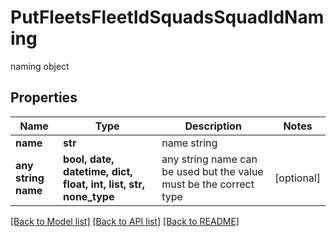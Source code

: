 # PutFleetsFleetIdSquadsSquadIdNaming

naming object

## Properties
Name | Type | Description | Notes
------------ | ------------- | ------------- | -------------
**name** | **str** | name string | 
**any string name** | **bool, date, datetime, dict, float, int, list, str, none_type** | any string name can be used but the value must be the correct type | [optional]

[[Back to Model list]](../README.md#documentation-for-models) [[Back to API list]](../README.md#documentation-for-api-endpoints) [[Back to README]](../README.md)


